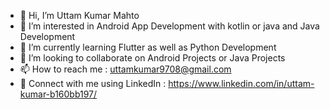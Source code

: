 - 👋 Hi, I’m Uttam Kumar Mahto
- 👀 I’m interested in Android App Development with kotlin or java and Java Development
- 🌱 I’m currently learning Flutter as well as Python Development
- 💞️ I’m looking to collaborate on Android Projects or Java Projects
- 📫 How to reach me : uttamkumar9708@gmail.com 
- 🔗 Connect with me using LinkedIn : https://www.linkedin.com/in/uttam-kumar-b160bb197/

<!---
chiku97/chiku97 is a ✨ special ✨ repository because its `README.md` (this file) appears on your GitHub profile.
You can click the Preview link to take a look at your changes.
--->
